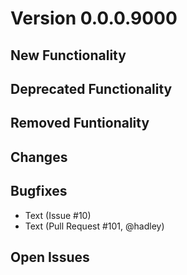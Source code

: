 # Version 0.0.0.9000
## New Functionality

## Deprecated Functionality

## Removed Funtionality

## Changes

## Bugfixes
- Text (Issue #10)
- Text (Pull Request #101, @hadley)

## Open Issues

